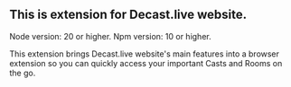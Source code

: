 ## This is extension for Decast.live website.

Node version: 20 or higher.
Npm version: 10 or higher.

This extension brings Decast.live website's main features into a browser extension so you can quickly access your important Casts and Rooms on the go.